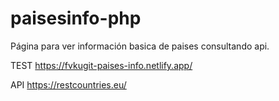 # paisesinfo-php
Página para ver información basica de paises consultando api. 


TEST https://fvkugit-paises-info.netlify.app/


API https://restcountries.eu/
